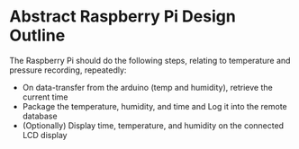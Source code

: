 # Abstract Raspberry Pi Design Outline 

The Raspberry Pi should do the following steps, relating to temperature and pressure recording, repeatedly:

- On data-transfer from the arduino (temp and humidity), retrieve the current time
- Package the temperature, humidity, and time and Log it into the remote database
- (Optionally) Display time, temperature, and humidity on the connected LCD display 
